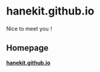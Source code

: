 # hanekit.github.io

Nice to meet you！

## Homepage

**[hanekit.github.io](https://hanekit.github.io)**
